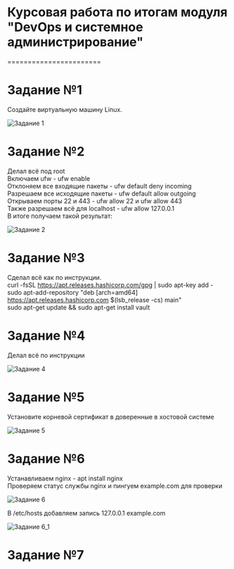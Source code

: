 
# Курсовая работа по итогам модуля "DevOps и системное администрирование"
=======================

# Задание №1
Создайте виртуальную машину Linux.

![Задание 1](https://user-images.githubusercontent.com/93032289/148365001-c03bf8e7-3f7a-4295-8fd0-ee0b6f59bb02.jpg)

# Задание №2

  Делал всё под root  
  Включаем ufw - ufw enable  
  Отклоняем все входящие пакеты - ufw default deny incoming  
  Разрешаем все исходящие пакеты - ufw default allow outgoing  
  Открываем порты 22 и 443 - ufw allow 22 и ufw allow 443  
  Также разрешаем всё для localhost - ufw allow 127.0.0.1  
  В итоге получаем такой результат:  

![Задание 2](https://user-images.githubusercontent.com/93032289/148367915-763ca244-04d8-4a92-a9a6-a05fa69a0192.jpg)

# Задание №3

  Сделал всё как по инструкции.  
  curl -fsSL https://apt.releases.hashicorp.com/gpg | sudo apt-key add -  
  sudo apt-add-repository "deb [arch=amd64] https://apt.releases.hashicorp.com $(lsb_release -cs) main"  
  sudo apt-get update && sudo apt-get install vault  
     
# Задание №4

  Делал всё по инструкции  
  
  ![Задание 4](https://user-images.githubusercontent.com/93032289/148640431-1915eb69-a7f7-4c39-b4be-3bf9a8ea1ec7.jpg)
  
# Задание №5

  Установите корневой сертификат в доверенные в хостовой системе
  
  ![Задание 5](https://user-images.githubusercontent.com/93032289/148648173-eec709bd-f941-4a83-87d6-6844dc182f85.jpg)
  
# Задание №6

  Устанавливаем nginx - apt install nginx  
  Проверяем статус службы nginx и пингуем example.com для проверки  
  
  ![Задание 6](https://user-images.githubusercontent.com/93032289/148652324-eba2246f-709c-411c-bc22-71bb2d087d3e.jpg)
  
  В /etc/hosts добавляем запись 127.0.0.1  example.com
  
  ![Задание 6_1](https://user-images.githubusercontent.com/93032289/148652387-2aeb3d56-3f15-4363-915d-3163ac68ba9f.jpg)
  
# Задание №7  
